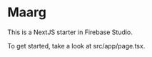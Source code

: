 
# Maarg

This is a NextJS starter in Firebase Studio.

To get started, take a look at src/app/page.tsx.
